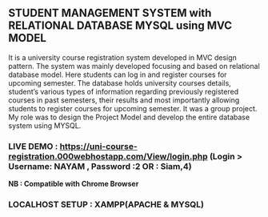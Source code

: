 ## STUDENT MANAGEMENT SYSTEM with RELATIONAL DATABASE MYSQL using MVC MODEL

It is a university course registration system developed in MVC design pattern. The system was mainly developed focusing and based on relational database model.  Here students can log in and register courses for upcoming semester. The database holds university courses details, student’s various types of information regarding previously registered courses in past semesters, their results and most importantly allowing students to register courses for upcoming semester. It was a group project. My role was to design the Project Model and develop the entire database system using MYSQL.

### LIVE DEMO : https://uni-course-registration.000webhostapp.com/View/login.php (Login > Username: NAYAM , Password :2   OR : Siam,4)
**NB : Compatible with Chrome Browser**


### LOCALHOST SETUP : XAMPP(APACHE & MYSQL)
